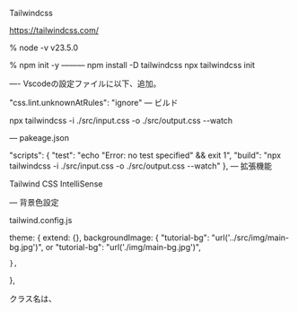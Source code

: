 Tailwindcss

https://tailwindcss.com/


% node -v
v23.5.0

% npm init -y
———
npm install -D tailwindcss
npx tailwindcss init

—-
Vscodeの設定ファイルに以下、追加。

"css.lint.unknownAtRules": "ignore"
—
ビルド

npx tailwindcss -i ./src/input.css -o ./src/output.css --watch

—
pakeage.json

"scripts": {
    "test": "echo \"Error: no test specified\" && exit 1",
    "build": "npx tailwindcss -i ./src/input.css -o ./src/output.css --watch"
  },
—
拡張機能

Tailwind CSS IntelliSense

—
背景色設定

tailwind.config.js

theme: {
    extend: {},
    backgroundImage: {
      "tutorial-bg": "url('../src/img/main-bg.jpg')",       or "tutorial-bg": "url('./img/main-bg.jpg')",

    },
  },

クラス名は、
     <div
        class="bg-tutorial-bg min-h-screen bg-cover bg-center object-cover"
      ></div>
  
